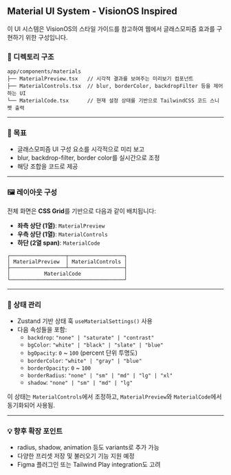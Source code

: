 ## Material UI System - VisionOS Inspired

이 UI 시스템은 VisionOS의 스타일 가이드를 참고하여 웹에서 글래스모피즘 효과를 구현하기 위한 구성입니다.

### 📁 디렉토리 구조

```
app/components/materials
├── MaterialPreview.tsx   // 시각적 결과를 보여주는 미리보기 컴포넌트
├── MaterialControls.tsx  // blur, borderColor, backdropFilter 등을 제어하는 UI
└── MaterialCode.tsx      // 현재 설정 상태를 기반으로 TailwindCSS 코드 스니펫 출력
```

---

### 🎯 목표

- 글래스모피즘 UI 구성 요소를 시각적으로 미리 보고
- blur, backdrop-filter, border color를 실시간으로 조정
- 해당 조합을 코드로 제공

---

### 🖼️ 레이아웃 구성

전체 화면은 **CSS Grid**를 기반으로 다음과 같이 배치됩니다:

- **좌측 상단 (1열)**: `MaterialPreview`
- **우측 상단 (1열)**: `MaterialControls`
- **하단 (2열 span)**: `MaterialCode`

```plaintext
┌──────────────────┬──────────────────┐
│ MaterialPreview  │ MaterialControls │
├──────────────────┴──────────────────┤
│           MaterialCode              │
└─────────────────────────────────────┘
```

---

### 🧠 상태 관리

- Zustand 기반 상태 훅 `useMaterialSettings()` 사용
- 다음 속성들을 포함:
  - `backdrop`: `"none" | "saturate" | "contrast"`
  - `bgColor`: `"white" | "black" | "slate" | "blue"`
  - `bgOpacity`: `0` ~ `100` (percent 단위 투명도)
  - `borderColor`: `"white" | "gray" | "blue"`
  - `borderOpacity`: `0` ~ `100`
  - `borderRadius`: `"none" | "sm" | "md" | "lg" | "xl"`
  - `shadow`: `"none" | "sm" | "md" | "lg"`

이 상태는 `MaterialControls`에서 조정하고, `MaterialPreview`와 `MaterialCode`에서 동기화되어 사용됨.

---

### 💡 향후 확장 포인트

- radius, shadow, animation 등도 variants로 추가 가능
- 다양한 프리셋 저장 및 불러오기 기능 지원 예정
- Figma 플러그인 또는 Tailwind Play integration도 고려
